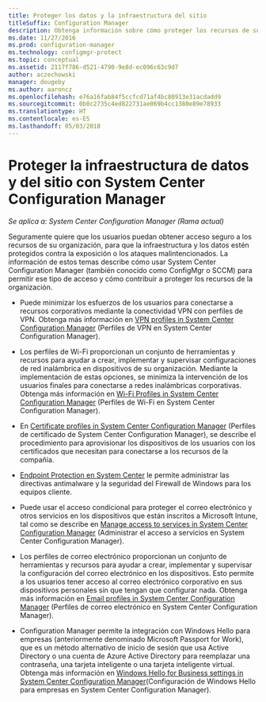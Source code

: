 ```yaml
---
title: Proteger los datos y la infraestructura del sitio
titleSuffix: Configuration Manager
description: Obtenga información sobre cómo proteger los recursos de su organización de la exposición o de los ataques malintencionados con System Center Configuration Manager.
ms.date: 11/27/2016
ms.prod: configuration-manager
ms.technology: configmgr-protect
ms.topic: conceptual
ms.assetid: 2117f786-d521-4790-9e8d-ec096c63c9d7
author: aczechowski
manager: dougeby
ms.author: aaroncz
ms.openlocfilehash: e76a16fab84f5ccfcd71af4bc80913e31acdadd9
ms.sourcegitcommit: 0b0c2735c4ed822731ae069b4cc1380e89e78933
ms.translationtype: HT
ms.contentlocale: es-ES
ms.lasthandoff: 05/03/2018
---
```

# <a name="protect-data-and-site-infrastructure-with-system-center-configuration-manager"></a>Proteger la infraestructura de datos y del sitio con System Center Configuration Manager

*Se aplica a: System Center Configuration Manager (Rama actual)*


Seguramente quiere que los usuarios puedan obtener acceso seguro a los recursos de su organización, para que la infraestructura y los datos estén protegidos contra la exposición o los ataques malintencionados. La información de estos temas describe cómo usar System Center Configuration Manager (también conocido como ConfigMgr o SCCM) para permitir ese tipo de acceso y cómo contribuir a proteger los recursos de la organización.  

-   Puede minimizar los esfuerzos de los usuarios para conectarse a recursos corporativos mediante la conectividad VPN con perfiles de VPN. Obtenga más información en [VPN profiles in System Center Configuration Manager](../deploy-use/vpn-profiles.md) (Perfiles de VPN en System Center Configuration Manager).  

-   Los perfiles de Wi-Fi proporcionan un conjunto de herramientas y recursos para ayudar a crear, implementar y supervisar configuraciones de red inalámbrica en dispositivos de su organización. Mediante la implementación de estas opciones, se minimiza la intervención de los usuarios finales para conectarse a redes inalámbricas corporativas. Obtenga más información en [Wi-Fi Profiles in System Center Configuration Manager](/sccm/protect/deploy-use/create-wifi-profiles) (Perfiles de Wi-Fi en System Center Configuration Manager).  

-   En [Certificate profiles in System Center Configuration Manager](../deploy-use/introduction-to-certificate-profiles.md) (Perfiles de certificado de System Center Configuration Manager), se describe el procedimiento para aprovisionar los dispositivos de los usuarios con los certificados que necesitan para conectarse a los recursos de la compañía.  

-   [Endpoint Protection en System Center](../deploy-use/endpoint-protection.md) le permite administrar las directivas antimalware y la seguridad del Firewall de Windows para los equipos cliente.  

-   Puede usar el acceso condicional para proteger el correo electrónico y otros servicios en los dispositivos que están inscritos a Microsoft Intune, tal como se describe en [Manage access to services in System Center Configuration Manager](../deploy-use/manage-access-to-services.md) (Administrar el acceso a servicios en System Center Configuration Manager).  

-   Los perfiles de correo electrónico proporcionan un conjunto de herramientas y recursos para ayudar a crear, implementar y supervisar la configuración del correo electrónico en los dispositivos. Esto permite a los usuarios tener acceso al correo electrónico corporativo en sus dispositivos personales sin que tengan que configurar nada. Obtenga más información en [Email profiles in System Center Configuration Manager](../deploy-use/introduction-to-email-profiles.md) (Perfiles de correo electrónico en System Center Configuration Manager).  

-   Configuration Manager permite la integración con Windows Hello para empresas (anteriormente denominado Microsoft Passport for Work), que es un método alternativo de inicio de sesión que usa Active Directory o una cuenta de Azure Active Directory para reemplazar una contraseña, una tarjeta inteligente o una tarjeta inteligente virtual. Obtenga más información en [Windows Hello for Business settings in System Center Configuration Manager](../deploy-use/windows-hello-for-business-settings.md)(Configuración de Windows Hello para empresas en System Center Configuration Manager).  
